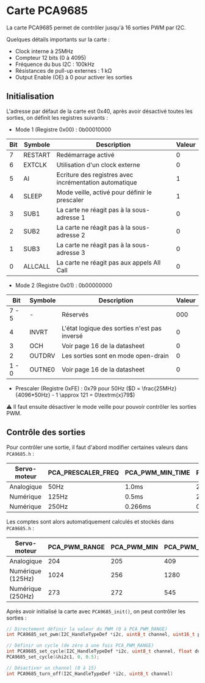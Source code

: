 # Carte PCA9685

La carte PCA9685 permet de contrôler jusqu'à 16 sorties PWM par I2C.<br>

Quelques détails importants sur la carte :
- Clock interne à 25MHz
- Compteur 12 bits (0 à 4095)
- Fréquence du bus I2C : 100kHz
- Résistances de pull-up externes : 1 kΩ
- Output Enable (OE) à 0 pour activer les sorties

## Initialisation

L'adresse par défaut de la carte est 0x40, après avoir désactivé toutes les sorties, on définit les registres suivants :

- Mode 1 (Registre 0x00) : 0b00010000

| Bit | Symbole | Description                                            | Valeur |
|-----|---------|--------------------------------------------------------|--------|
| 7   | RESTART | Redémarrage activé                                     | 0      |
| 6   | EXTCLK  | Utilisation d'un clock externe                         | 0      |
| 5   | AI      | Ecriture des registres avec incrémentation automatique | 1      |
| 4   | SLEEP   | Mode veille, activé pour définir le prescaler          | 1      |
| 3   | SUB1    | La carte ne réagit pas à la sous-adresse 1             | 0      |
| 2   | SUB2    | La carte ne réagit pas à la sous-adresse 2             | 0      |
| 1   | SUB3    | La carte ne réagit pas à la sous-adresse 3             | 0      |
| 0   | ALLCALL | La carte ne réagit pas aux appels All Call             | 0      |

- Mode 2 (Registre 0x01) : 0b00000000

| Bit   | Symbole | Description                                  | Valeur |
|-------|---------|----------------------------------------------|--------|
| 7 - 5 | -       | Réservés                                     | 000    |
| 4     | INVRT   | L'état logique des sorties n'est pas inversé | 0      |
| 3     | OCH     | Voir page 16 de la datasheet                 | 0      |
| 2     | OUTDRV  | Les sorties sont en mode open-drain          | 0      |
| 1 - 0 | OUTNE0  | Voir page 16 de la datasheet                 | 0      |

- Prescaler (Registre 0xFE) : 0x79 pour 50Hz ($D = \frac{25MHz}{4096*50Hz} - 1 \approx 121 = 0\textrm{x}79$)

⚠️ Il faut ensuite désactiver le mode veille pour pouvoir contrôler les sorties PWM.

## Contrôle des sorties

Pour contrôler une sortie, il faut d'abord modifier certaines valeurs dans `PCA9685.h` :

| Servo-moteur | PCA_PRESCALER_FREQ | PCA_PWM_MIN_TIME | PCA_PWM_MAX_TIME |
|--------------|--------------------|------------------|------------------|
| Analogique   | 50Hz               | 1.0ms            | 2.0ms            |
| Numérique    | 125Hz              | 0.5ms            | 2.5ms            |
| Numérique    | 250Hz              | 0.266ms          | 0.533ms          |

Les comptes sont alors automatiquement calculés et stockés dans `PCA9685.h` :

| Servo-moteur      | PCA_PWM_RANGE | PCA_PWM_MIN | PCA_PWM_MAX |
|-------------------|---------------|-------------|-------------|
| Analogique        | 204           | 205         | 409         |
| Numérique (125Hz) | 1024          | 256         | 1280        |
| Numérique (250Hz) | 273           | 272         | 545         |

Après avoir initialisé la carte avec `PCA9685_init()`, on peut contrôler les sorties :

```c
// Directement définir la valeur du PWM (0 à PCA_PWM_RANGE)
int PCA9685_set_pwm(I2C_HandleTypeDef *i2c, uint8_t channel, uint16_t points)

// Définir un cycle (de zéro à une fois PCA_PWM_RANGE)
int PCA9685_set_cycle(I2C_HandleTypeDef *i2c, uint8_t channel, float duty_cycle)
PCA9685_set_cycle(&hi2c1, 0, 0.5);

// Désactiver un channel (0 à 15)
int PCA9685_turn_off(I2C_HandleTypeDef *i2c, uint8_t channel)
```